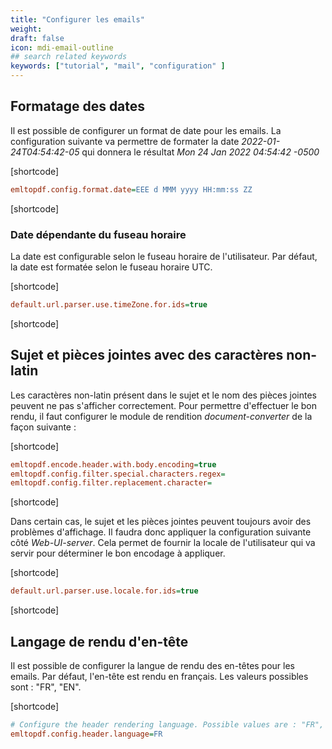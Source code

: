 ```yaml
---
title: "Configurer les emails"
weight: 
draft: false
icon: mdi-email-outline
## search related keywords
keywords: ["tutorial", "mail", "configuration" ]
---
```


## Formatage des dates

Il est possible de configurer un format de date pour les emails. La configuration suivante va permettre de formater 
la date *2022-01-24T04:54:42-05* qui donnera le résultat *Mon 24 Jan 2022 04:54:42 -0500*

[shortcode]

``` cfg
emltopdf.config.format.date=EEE d MMM yyyy HH:mm:ss ZZ
```

[shortcode]

### Date dépendante du fuseau horaire

La date est configurable selon le fuseau horaire de l'utilisateur. Par défaut, la date est formatée selon le fuseau horaire UTC.

[shortcode]

``` cfg
default.url.parser.use.timeZone.for.ids=true
```

[shortcode]


## Sujet et pièces jointes avec des caractères non-latin

Les caractères non-latin présent dans le sujet et le nom des pièces jointes peuvent ne pas s'afficher correctement. 
Pour permettre d'effectuer le bon rendu, il faut configurer le module de rendition *document-converter* de la façon suivante : 

[shortcode]

``` cfg
emltopdf.encode.header.with.body.encoding=true
emltopdf.config.filter.special.characters.regex=
emltopdf.config.filter.replacement.character=
```

[shortcode]

Dans certain cas, le sujet et les pièces jointes peuvent toujours avoir des problèmes d'affichage. 
Il faudra donc appliquer la configuration suivante côté *Web-UI-server*. Cela permet de fournir la locale de l'utilisateur 
qui va servir pour déterminer le bon encodage à appliquer.

[shortcode]

``` cfg
default.url.parser.use.locale.for.ids=true
```

[shortcode]

## Langage de rendu d'en-tête

Il est possible de configurer la langue de rendu des en-têtes pour les emails.
Par défaut, l'en-tête est rendu en français. Les valeurs possibles sont : "FR", "EN".

[shortcode]

``` cfg
# Configure the header rendering language. Possible values are : "FR", "EN".
emltopdf.config.header.language=FR
```